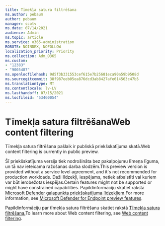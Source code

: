 ```yaml
---
title: Tīmekļa satura filtrēšana
ms.author: pebaum
author: pebaum
manager: scotv
ms.date: 07/14/2021
audience: Admin
ms.topic: article
ms.service: o365-administration
ROBOTS: NOINDEX, NOFOLLOW
localization_priority: Priority
ms.collection: Adm_O365
ms.custom:
- "12383"
- "9005487"
ms.openlocfilehash: 9d5f3b331553cef615e7b25681eca90a59b9508d
ms.sourcegitcommit: 38f987eeb05ea876dcd3ab8427afe614563c47b5
ms.translationtype: MT
ms.contentlocale: lv-LV
ms.lasthandoff: 07/15/2021
ms.locfileid: "53460054"
---
```

# <a name="web-content-filtering"></a><span data-ttu-id="8676d-102">Tīmekļa satura filtrēšana</span><span class="sxs-lookup"><span data-stu-id="8676d-102">Web content filtering</span></span>

<span data-ttu-id="8676d-103">Tīmekļa satura filtrēšana pašlaik ir publiskā priekšskatījuma skatā.</span><span class="sxs-lookup"><span data-stu-id="8676d-103">Web content filtering is currently in public preview.</span></span>

<span data-ttu-id="8676d-104">Šī priekšskatījuma versija tiek nodrošināta bez pakalpojumu līmeņa līguma, un tā nav ieteicama ražošanas darba slodzēm.</span><span class="sxs-lookup"><span data-stu-id="8676d-104">This preview version is provided without a service level agreement, and it's not recommended for production workloads.</span></span> <span data-ttu-id="8676d-105">Daži līdzekļi, iespējams, netiek atbalstīti vai kuriem var būt ierobežotas iespējas.</span><span class="sxs-lookup"><span data-stu-id="8676d-105">Certain features might not be supported or might have constrained capabilities.</span></span> <span data-ttu-id="8676d-106">Papildinformāciju skatiet rakstā [Microsoft Defender galapunkta priekšskatījuma līdzekļiem.](/microsoft-365/security/defender-endpoint/preview)</span><span class="sxs-lookup"><span data-stu-id="8676d-106">For more information, see [Microsoft Defender for Endpoint preview features](/microsoft-365/security/defender-endpoint/preview).</span></span>

<span data-ttu-id="8676d-107">Papildinformāciju par tīmekļa satura filtrēšanu skatiet rakstā [Tīmekļa satura filtrēšana.](/microsoft-365/security/defender-endpoint/web-content-filtering)</span><span class="sxs-lookup"><span data-stu-id="8676d-107">To learn more about Web content filtering, see [Web content filtering](/microsoft-365/security/defender-endpoint/web-content-filtering).</span></span>